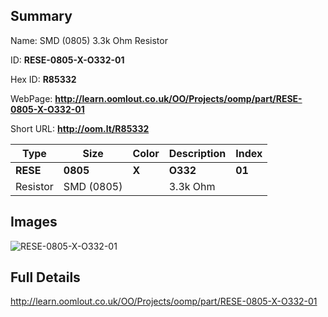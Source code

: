 

## Summary
 
Name:  SMD (0805) 3.3k Ohm Resistor 

ID: __RESE-0805-X-O332-01__

Hex ID: __R85332__

WebPage: __http://learn.oomlout.co.uk/OO/Projects/oomp/part/RESE-0805-X-O332-01__

Short URL: __http://oom.lt/R85332__


| Type   | Size   | Color   | Description   | Index   |    
| ----- | ------   | ------   | -----   | ----   |    
| __RESE__   					| __0805__   					| __X__    						| __O332__    					| __01__ |    
| Resistor		| SMD (0805)	| 		| 3.3k Ohm	| 	|

## Images
![RESE-0805-X-O332-01](http://oomlout.com/oomp-gen/parts/RESE-0805-X-O332-01/RESE-0805-X-O332-01_420.jpg)

## Full Details

 http://learn.oomlout.co.uk/OO/Projects/oomp/part/RESE-0805-X-O332-01

